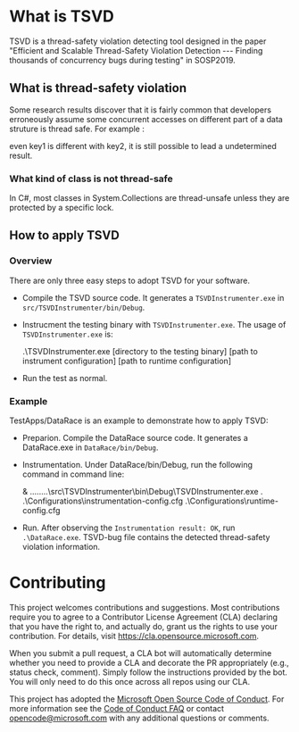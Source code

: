 # What is TSVD

TSVD is a thread-safety violation detecting tool designed in the paper "Efficient and Scalable Thread-Safety Violation Detection --- Finding thousands of concurrency bugs during testing" in SOSP2019.

## What is thread-safety violation

Some research results discover that it is fairly common that developers erroneously assume some concurrent accesses on different part of a data struture is thread safe. For example :

even key1 is different with key2, it is still possible to lead a undetermined result.

### What kind of class is not thread-safe

In C#, most classes in System.Collections are thread-unsafe unless they are protected by a specific lock.

## How to apply TSVD

### Overview
There are only three easy steps to adopt TSVD for your software.

+ Compile the TSVD source code. It generates a `TSVDInstrumenter.exe` in `src/TSVDInstrumenter/bin/Debug`.
+ Instrucment the testing binary with `TSVDInstrumenter.exe`. The usage of `TSVDInstrumenter.exe` is:


    .\TSVDInstrumenter.exe [directory to the testing binary] [path to instrument configuration] [path to runtime configuration]


+ Run the test as normal.

### Example

TestApps/DataRace is an example to demonstrate how to apply TSVD:
+ Preparion. Compile the DataRace source code. It generates a DataRace.exe in `DataRace/bin/Debug`. 
+ Instrumentation. Under DataRace/bin/Debug, run the following command in command line:


    & ..\..\..\..\src\TSVDInstrumenter\bin\Debug\TSVDInstrumenter.exe . .\Configurations\instrumentation-config.cfg .\Configurations\runtime-config.cfg


+ Run. After observing the `Instrumentation result: OK`, run `.\DataRace.exe`. TSVD-bug file contains the detected thread-safety violation information.
    

# Contributing

This project welcomes contributions and suggestions.  Most contributions require you to agree to a
Contributor License Agreement (CLA) declaring that you have the right to, and actually do, grant us
the rights to use your contribution. For details, visit https://cla.opensource.microsoft.com.

When you submit a pull request, a CLA bot will automatically determine whether you need to provide
a CLA and decorate the PR appropriately (e.g., status check, comment). Simply follow the instructions
provided by the bot. You will only need to do this once across all repos using our CLA.

This project has adopted the [Microsoft Open Source Code of Conduct](https://opensource.microsoft.com/codeofconduct/).
For more information see the [Code of Conduct FAQ](https://opensource.microsoft.com/codeofconduct/faq/) or
contact [opencode@microsoft.com](mailto:opencode@microsoft.com) with any additional questions or comments.
